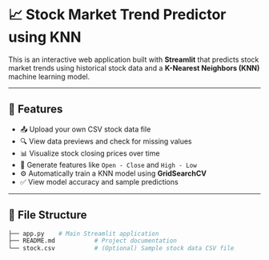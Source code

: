 # 📈 Stock Market Trend Predictor using KNN

This is an interactive web application built with **Streamlit** that predicts stock market trends using historical stock data and a **K-Nearest Neighbors (KNN)** machine learning model.

---

## 🚀 Features

- 📤 Upload your own CSV stock data file
- 🔍 View data previews and check for missing values
- 📊 Visualize stock closing prices over time
- 🧠 Generate features like `Open - Close` and `High - Low`
- ⚙️ Automatically train a KNN model using **GridSearchCV**
- ✅ View model accuracy and sample predictions

---

## 📂 File Structure

```bash
├── app.py    # Main Streamlit application
├── README.md           # Project documentation
└── stock.csv           # (Optional) Sample stock data CSV file

